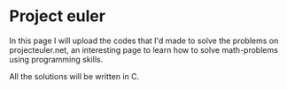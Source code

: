 # Project euler
In this page I will upload the codes that I'd made to solve the problems on projecteuler.net, an interesting page to learn how to solve math-problems using programming skills.

All the solutions will be written in C.
